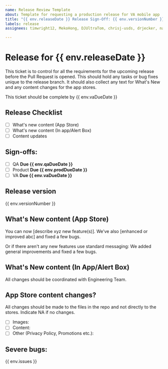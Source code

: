 ```yaml
---
name: Release Review Template
about: Template for requesting a production release for VA mobile app
title: "{{ env.releaseDate }} Release Sign-Off: {{ env.versionNumber }}"
labels: release
assignees: timwright12, MekoHong, DJUltraTom, chrisj-usds, drjecker, narin, bischoffa, dumathane, rachelhanster, StacyB2023

---
```


# Release for {{ env.releaseDate }}
This ticket is to control for all the requirements for the upcoming release before the Pull Request is opened. This should hold any tasks or bug fixes unique to the release branch. It should also collect any text for What's New and any content changes for the app stores.

This ticket should be complete by {{ env.vaDueDate }}
## Release Checklist

- [ ] What's new content (App Store)
- [ ] What's new content (In app/Alert Box)
- [ ] Content updates

## Sign-offs: 
<!-- All groups should check the box when they approve --> 
- [ ] QA **Due {{ env.qaDueDate }}**
- [ ] Product **Due {{ env.prodDueDate }}**
- [ ] VA **Due {{ env.vaDueDate }}**

## Release version
<!-- Automated value, do not change -->
{{ env.versionNumber }}

## What's New content (App Store)
<!-- Define the content for the What's New sections of the app stores here -->
You can now [describe xyz new feature(s)]. We’ve also [enhanced or improved abc] and fixed a few bugs.

Or if there aren't any new features use standard messaging: We added general improvements and fixed a few bugs.

## What's New content (In App/Alert Box)
<!-- Define the content for the What's New alert box here -->
All changes should be coordinated with Engineering Team.

## App Store content changes?
All changes should be made to the files in the repo and not directly to the stores. 
Indicate NA if no changes.

- [ ] Images: 
- [ ] Content:
- [ ] Other (Privacy Policy, Promotions etc.):

## Severe bugs:
<!-- Link any severe bug tickets here and indicate if they need review or if they are scheduled/blocked -->
{{ env.issues }}


